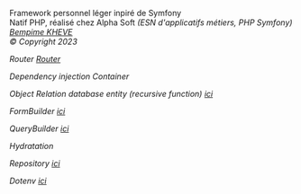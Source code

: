 Framework personnel léger inpiré de Symfony<br> 
Natif PHP,
réalisé chez Alpha Soft <em>(ESN d'applicatifs métiers, PHP Symfony)<br>
<a href="https://www.linkedin.com/in/bempime-kheve/" target="_blank"> Bempime KHEVE</a><br>
&copy; Copyright 2023 


Router
<a href="https://github.com/Juju075/php_framework/blob/main/src/Framework/Router/Router.php" target="_blank"> Router</a><br>


Dependency injection Container


Object Relation database entity (recursive function)
<a href="https://github.com/Juju075/php_framework/blob/main/src/Entity/Post.php" target="_blank"> ici </a><br>

FormBuilder
<a href="https://github.com/Juju075/php_framework/blob/main/src/Form/Type/PostType.php" target="_blank"> ici </a><br>

QueryBuilder
<a href="https://github.com/Juju075/php_framework/blob/main/src/Framework/Database/EntityManager.php" target="_blank"> 
ici </a><br>


Hydratation

Repository
<a href="https://github.com/Juju075/php_framework/blob/main/src/Framework/Repository/AbstractRepository.php" target="_blank">
ici </a><br>


Dotenv
<a href="https://github.com/Juju075/php_framework/blob/main/src/Framework/Database/DotEnv.php" target="_blank">
ici </a><br>

